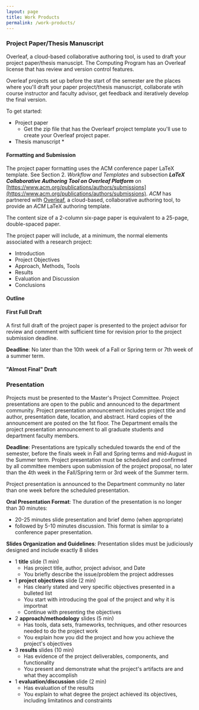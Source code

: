 ```yaml
---
layout: page
title: Work Products
permalink: /work-products/
---
```


### Project Paper/Thesis Manuscript
Overleaf, a cloud-based collaborative authoring tool, is used to draft your 
project paper/thesis manuscipt. The Computing Program has an Overleaf license 
that has review and version control features. 

Overleaf projects set up before the start of the semester are the places where 
you'll draft your paper project/thesis manuscript, collaborate wtih course 
instructor and faculty advisor, get feedback and iteratively develop the final 
version. 

To get started:
* Project paper
  * Get the zip file that has the Overlearf project template you'll use to 
  create your Overleaf project paper.
* Thesis manuscript
  * 

#### Formatting and Submission
The project paper formatting uses the ACM conference paper LaTeX template. See Section 2. *Workflow and Templates* and subsection ***LaTeX Collaborative Authoring Tool on Overleaf Platform*** on [https://www.acm.org/publications/authors/submissions](https://www.acm.org/publications/authors/submissions). _ACM_ has partnered with [Overleaf](https://www.overleaf.com/latex/templates/acm-conference-proceedings-new-master-template/pnrfvrrdbfwt#.Wqz3xoJG36A), a  cloud-based, collaborative authoring tool, to provide an _ACM_ LaTeX authoring template. 

The content size of a 2-column six-page paper is equivalent to a 25-page, 
double-spaced paper. 

The project paper will include, at a minimum, the normal elements associated with a research project:

- Introduction
- Project Objectives
- Approach, Methods, Tools
- Results
- Evaluation and Discussion
- Conclusions

#### Outline

#### First Full Draft

A first full draft of the project paper is presented to the project advisor for review and comment with sufficient time for revision prior to the project submission deadline.

**Deadline**: No later than the 10th week of a Fall or Spring term or 7th week of a summer term.

#### "Almost Final" Draft

### Presentation
Projects must be presented to the Master&#39;s Project Committee. Project presentations are open to the public and announced to the department community. Project presentation announcement includes project title and author, presentation date, location, and abstract. Hard copies of the announcement are posted on the 1st floor. The Department emails the project presentation announcement to all graduate students and department faculty members.

**Deadline**: Presentations are typically scheduled towards the end of the semester, before the finals week in Fall and Spring terms and mid-August in the Summer term. Project presentation must be scheduled and confirmed by all committee members upon submission of the project proposal, no later than the 4th week in the Fall/Spring term or 3rd week of the Summer term.

Project presentation is announced to the Department community no later than one week before the scheduled presentation.

**Oral Presentation Format**:
The duration of the presentation is no longer than 30 minutes:
* 20-25 minutes slide presentation and brief demo (when appropriate)
* followed by 5-10 minutes discussion.
This format is similar to a conference paper presentation.

**Slides Organization and Guidelines**:
Presentation slides must be judiciously designed and include exactly 8 slides
* 1 **title** slide (1 min)
  * Has project title, author, project advisor, and Date
  * You briefly describe the issue/problem the project addresses
* 1 **project objectives** slide (2 min)
  * Has clearly stated and very specific objectives presented in a bulleted list
  * You start with introducing  the goal of the project and why it is importnat
  * Continue with presenting the objectives
* 2 **approach/methodology** slides (5 min)
  * Has tools, data sets, frameworks, techniques, and other resources needed to do the project work
  * You explain how you did the project and how you achieve the project's objectives
* 3 **results** slides (10 min)
  * Has evidence of the project deliverables, components, and functionality
  * You present and demonstrate what the project's artifacts are and what they accomplish
* 1 **evaluation/discussion** slide (2 min)
  * Has evaluation of the results
  * You explain to what degree the project achieved its objectives, including limitatinos and constraints

<!--
### Abstract

Summarize in 250-300 words:

1. Problem, situation, or issue that the project will address and why it is important
2. Objectives or what the project will accomplish
3. Approach of the research and development process, including tools, data sets, architectural approach, or methods used to do the project
4. Results as evidence of the success of the project work
5. Evaluation or interpretation of the results and concluding remarks.

Guidelines

* The abstract is written in paragraph form with no itemized list or literature references.
* All five items are appropriately balanced size-wise. The first two items must be less than half of the abstract size.
* When preparing the very first draft, items 4 and 5 describe what you expect, since the work has just started.
* The value of the abstract, in all its iterations, is to be the ***map*** that guides your weekly project tasks.
* **First Draft Deadline**
  * The student presents the very first draft of the abstract to the project advisor for review and comment no later than the 2nd week of the term (Fall, Spring, or Summer).
* Writing the abstract is an iterative process. There is a discovery component of the project work, which might cause unexpected "turns" in your project development journey. Regular abstract's revisions will capture changes or new directions your project work will take.

### Proposal

This is a 4 - 6 page paper (not including title page and abstract) that elaborates on and includes:

- Introduction
  - General problem or issue to be addressed, including the context or opportunity for topic selection and the importance/significance of the problem/issue
  - Most relevant previous research and development (R\&D) on the topic
- Learning Outcomes
  - Contribution of the project to the student's educational goals and how this project will enhance understanding of the field
  - Contribution of the project to the student's long-term career goals
- Project Objectives
  - Concrete contributions of the project to addressing the problem/issue: what will the project work accomplish?
  - Tangible product(s) of the project
- Approach or Methodology
  - Methods, procedures, or theories that will be used to address the R\&D topic
  - Tools, data sets, techniques, frameworks, and/or practices that will be studied and applied in order to do the project work
- Location
  - Principal location of project work (school, lab, sponsoring organization)
- Preparation and Experience
  - Preparation and qualification needed to undertake the project (coursework, job experience, other R\&D experiences)
  - Plans to further prepare while undertaking the project
- Project advisor and project committee members
  - Names, titles/positions, emails
- Timeline and Planned Activities
  - Time allotted to each portion of the project (week by week and stage by stage)
  - Brief explanation of the R\&D activities planned for each week and stage.

**Deadline**: The student presents the project proposal to the project advisor for review and comment no later than the 4th week of the Fall or Spring term or the 3rd week of the Summer term.
-->